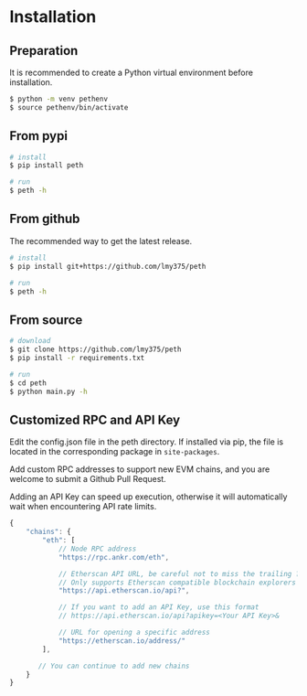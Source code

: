 
# Installation

## Preparation

It is recommended to create a Python virtual environment before installation.
```sh
$ python -m venv pethenv
$ source pethenv/bin/activate
```

## From pypi

```sh
# install
$ pip install peth

# run
$ peth -h
```

## From github

The recommended way to get the latest release.

```sh
# install
$ pip install git+https://github.com/lmy375/peth

# run
$ peth -h
```

## From source

```sh
# download
$ git clone https://github.com/lmy375/peth
$ pip install -r requirements.txt

# run
$ cd peth
$ python main.py -h
```

## Customized RPC and API Key

Edit the config.json file in the peth directory. If installed via pip, the file is located in the corresponding package in `site-packages`.

Add custom RPC addresses to support new EVM chains, and you are welcome to submit a Github Pull Request.

Adding an API Key can speed up execution, otherwise it will automatically wait when encountering API rate limits.

```js
{
    "chains": {
        "eth": [
            // Node RPC address
            "https://rpc.ankr.com/eth",

            // Etherscan API URL, be careful not to miss the trailing ?
            // Only supports Etherscan compatible blockchain explorers
            "https://api.etherscan.io/api?",

            // If you want to add an API Key, use this format
            // https://api.etherscan.io/api?apikey=<Your API Key>&

            // URL for opening a specific address
            "https://etherscan.io/address/"
        ],

       // You can continue to add new chains
    }
}
```